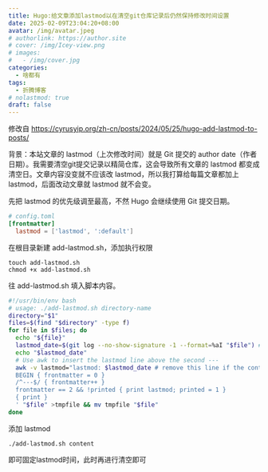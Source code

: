 ```yaml
---
title: Hugo:给文章添加lastmod以在清空git仓库记录后仍然保持修改时间设置
date: 2025-02-09T23:04:20+08:00
avatar: /img/avatar.jpeg
# authorlink: https://author.site
# cover: /img/Icey-view.png
# images:
#   - /img/cover.jpg
categories:
  - 啥都有
tags:
  - 折腾博客
# nolastmod: true
draft: false
---
```


修改自 https://cyrusyip.org/zh-cn/posts/2024/05/25/hugo-add-lastmod-to-posts/

<!--more-->


背景：本站文章的 lastmod（上次修改时间）就是 Git 提交的 author date（作者日期）。我需要清空git提交记录以精简仓库，这会导致所有文章的 lastmod 都变成清空日。文章内容没变就不应该改 lastmod，所以我打算给每篇文章都加上 lastmod，后面改动文章就 lastmod 就不会变。

先把 lastmod 的优先级调至最高，不然 Hugo 会继续使用 Git 提交日期。

```toml
# config.toml
[frontmatter]
  lastmod = ['lastmod', ':default']

```
在根目录新建 add-lastmod.sh，添加执行权限

```
touch add-lastmod.sh
chmod +x add-lastmod.sh
```

往 add-lastmod.sh 填入脚本内容。

```bash
#!/usr/bin/env bash
# usage: ./add-lastmod.sh directory-name
directory="$1"
files=$(find "$directory" -type f)
for file in $files; do
  echo "${file}"
  lastmod_date=$(git log --no-show-signature -1 --format=%aI "$file") # example: 2024-05-16T14:23:53+08:00
  echo "$lastmod_date"
  # Use awk to insert the lastmod line above the second ---
  awk -v lastmod="lastmod: $lastmod_date # remove this line if the content is actually changed" '
  BEGIN { frontmatter = 0 }
  /^---$/ { frontmatter++ }
  frontmatter == 2 && !printed { print lastmod; printed = 1 }
  { print }
  ' "$file" >tmpfile && mv tmpfile "$file"
done


```

添加 lastmod

```
./add-lastmod.sh content

```

即可固定lastmod时间，此时再进行清空即可